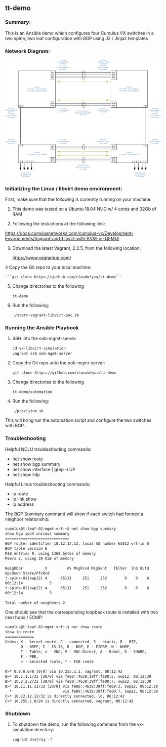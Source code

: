 ## tt-demo

### Summary:

This is an Ansible demo which configures four Cumulus VX switches in a two spine, two leaf configuration with BGP using J2 / Jinja2 templates

### Network Diagram:

![Network Diagram](https://github.com/cloudofyou/tt-demo/blob/master/documentation/TT-Diag-01.jpg)

### Initializing the Linux / libvirt demo environment:

First, make sure that the following is currently running on your machine:

1. This demo was tested on a Ubuntu 18.04 NUC w/ 4 cores and 32Gb of RAM

2. Following the instuctions at the following link:

https://docs.cumulusnetworks.com/cumulus-vx/Development-Environments/Vagrant-and-Libvirt-with-KVM-or-QEMU/

3. Download the latest Vagrant, 2.2.5, from the following location:

    https://www.vagrantup.com/

4 Copy the Git repo to your local machine:

    ```git clone https://github.com/cloudofyou/tt-demo```

5. Change directories to the following

    ```tt-demo```

6. Run the following:

    ```./start-vagrant-libvirt-poc.sh```

### Running the Ansible Playbook

1. SSH into the oob-mgmt-server:

    ```cd vx-libvirt-simulation```   
    ```vagrant ssh oob-mgmt-server```

2. Copy the Git repo unto the oob-mgmt-server:

    ```git clone https://github.com/cloudofyou/tt-demo```

3. Change directories to the following

    ```tt-demo/automation```

4. Run the following:

    ```./provision.sh```

This will bring run the automation script and configure the two switches with BGP.

### Troubleshooting

Helpful NCLU troubleshooting commands:

- net show route
- net show bgp summary
- net show interface | grep -i UP
- net show lldp

Helpful Linux troubleshooting commands:

- ip route
- ip link show
- ip address <interface>

The BGP Summary command will show if each switch had formed a neighbor relationship:

```
cumulus@t-leaf-02:mgmt-vrf:~$ net show bgp summary
show bgp ipv4 unicast summary
=============================
BGP router identifier 10.12.12.12, local AS number 65012 vrf-id 0
BGP table version 6
RIB entries 9, using 1368 bytes of memory
Peers 2, using 39 KiB of memory

Neighbor          V         AS MsgRcvd MsgSent   TblVer  InQ OutQ  Up/Down State/PfxRcd
t-spine-01(swp12) 4      65111     251     252        0    0    0 00:12:14            3
t-spine-02(swp22) 4      65111     251     252        0    0    0 00:12:14            3

Total number of neighbors 2

```

One should see that the corresponding loopback route is installed with two next hops / ECMP:

```
cumulus@t-leaf-02:mgmt-vrf:~$ net show route
show ip route
=============
Codes: K - kernel route, C - connected, S - static, R - RIP,
       O - OSPF, I - IS-IS, B - BGP, E - EIGRP, N - NHRP,
       T - Table, v - VNC, V - VNC-Direct, A - Babel, D - SHARP,
       F - PBR,
       > - selected route, * - FIB route

K>* 0.0.0.0/0 [0/0] via 10.255.1.1, vagrant, 00:12:42
B>* 10.1.1.1/32 [20/0] via fe80::4638:39ff:fe00:3, swp12, 00:12:39
B>* 10.2.2.2/32 [20/0] via fe80::4638:39ff:fe00:7, swp22, 00:12:38
B>* 10.11.11.11/32 [20/0] via fe80::4638:39ff:fe00:3, swp12, 00:12:38
  *                       via fe80::4638:39ff:fe00:7, swp22, 00:12:38
C>* 10.12.12.12/32 is directly connected, lo, 00:12:42
C>* 10.255.1.0/24 is directly connected, vagrant, 00:12:42
```

### Shutdown

1. To shutdown the demo, run the following command from the vx-simulation directory:

    ```vagrant destroy -f```
